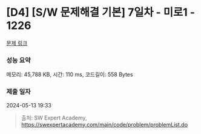 # [D4] [S/W 문제해결 기본] 7일차 - 미로1 - 1226 

[문제 링크](https://swexpertacademy.com/main/code/problem/problemDetail.do?contestProbId=AV14vXUqAGMCFAYD) 

### 성능 요약

메모리: 45,788 KB, 시간: 110 ms, 코드길이: 558 Bytes

### 제출 일자

2024-05-13 19:33



> 출처: SW Expert Academy, https://swexpertacademy.com/main/code/problem/problemList.do